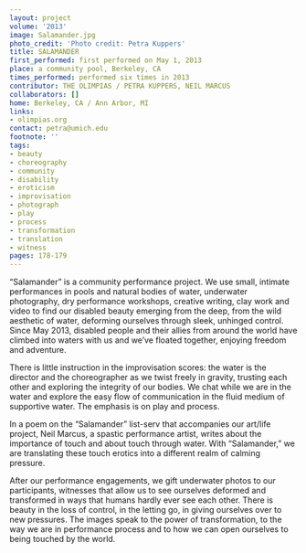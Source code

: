 ```yaml
---
layout: project
volume: '2013'
image: Salamander.jpg
photo_credit: 'Photo credit: Petra Kuppers'
title: SALAMANDER
first_performed: first performed on May 1, 2013
place: a community pool, Berkeley, CA
times_performed: performed six times in 2013
contributor: THE OLIMPIAS / PETRA KUPPERS, NEIL MARCUS
collaborators: []
home: Berkeley, CA / Ann Arbor, MI
links:
- olimpias.org
contact: petra@umich.edu
footnote: ''
tags:
- beauty
- choreography
- community
- disability
- eroticism
- improvisation
- photograph
- play
- process
- transformation
- translation
- witness
pages: 178-179
---
```


“Salamander” is a community performance project. We use small, intimate performances in pools and natural bodies of water, underwater photography, dry performance workshops, creative writing, clay work and video to find our disabled beauty emerging from the deep, from the wild aesthetic of water, deforming ourselves through sleek, unhinged control. Since May 2013, disabled people and their allies from around the world have climbed into waters with us and we’ve floated together, enjoying freedom and adventure.

There is little instruction in the improvisation scores: the water is the director and the choreographer as we twist freely in gravity, trusting each other and exploring the integrity of our bodies. We chat while we are in the water and explore the easy flow of communication in the fluid medium of supportive water. The emphasis is on play and process.

In a poem on the “Salamander” list-serv that accompanies our art/life project, Neil Marcus, a spastic performance artist, writes about the importance of touch and about touch through water. With “Salamander,” we are translating these touch erotics into a different realm of calming pressure.

After our performance engagements, we gift underwater photos to our participants, witnesses that allow us to see ourselves deformed and transformed in ways that humans hardly ever see each other. There is beauty in the loss of control, in the letting go, in giving ourselves over to new pressures. The images speak to the power of transformation, to the way we are in performance process and to how we can open ourselves to being touched by the world.

